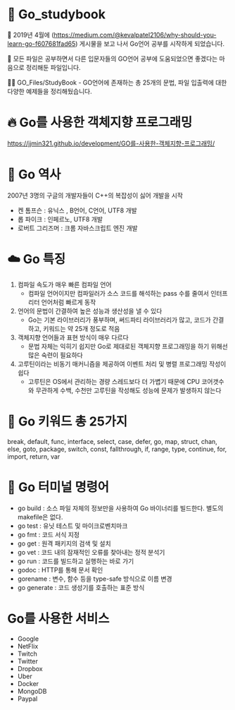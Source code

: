 # 🚀 Go_studybook 

🔖 2019년 4월에 (https://medium.com/@kevalpatel2106/why-should-you-learn-go-f607681fad65) 게시물을 보고 나서 Go언어 공부를 시작하게 되었습니다.

📁 모든 파일은 공부하면서 다른 입문자들의 GO언어 공부에 도움되었으면 좋겠다는 마음으로 정리해둔 파일입니다.

👨‍💻 GO_Files/StudyBook - GO언어에 존재하는 총 25개의 문법, 파일 입출력에 대한 다양한 예제들을 정리해뒀습니다.

# 🔥 Go를 사용한 객체지향 프로그래밍
https://jjmin321.github.io/development/GO를-사용한-객체지향-프로그래밍/

# 📓 Go 역사
2007년 3명의 구글의 개발자들이 C++의 복잡성이 싫어 개발을 시작
  - 켄 톰프슨 : 유닉스 , B언어, C언어, UTF8 개발 
  - 롭 파이크 : 인페르노, UTF8 개발
  - 로버트 그리즈머 : 크롬 자바스크립트 엔진 개발

# ☁️ Go 특징
1. 컴파일 속도가 매우 빠른 컴파일 언어
	- 컴파일 언어이지만 컴파일러가 소스 코드를 해석하는 pass 수를 줄여서 인터프리터 언어처럼 빠르게 동작
2. 언어의 문법이 간결하여 높은 성능과 생산성을 낼 수 있다
	- Go는 기본 라이브러리가 풍부하며, 써드파티 라이브러리가 많고, 코드가 간결하고, 키워드는 약 25개 정도로 적음
3. 객체지향 언어들과 표현 방식이 매우 다르다 
	- 문법 자체는 익히기 쉽지만 Go로 제대로된 객체지향 프로그래밍을 하기 위해선 많은 숙련이 필요하다 
4. 고루틴이라는 비동기 매커니즘을 제공하여 이벤트 처리 및 병렬 프로그래밍 작성이 쉽다
	- 고루틴은 OS에서 관리하는 경량 스레드보다 더 가볍기 때문에 CPU 코어갯수와 무관하게 수백, 수천만 고루틴을 작성해도 성능에 문제가 발생하지 않는다

# 🔑 Go 키워드 총 25가지
break, default, func, interface, select, case, defer, go, map, struct, chan, else, goto, package, switch, const, fallthrough, if, range, type, continue, for, import, return, var

# 📖 Go 터미널 명령어
- go build : 소스 파일 자체의 정보만을 사용하여 Go 바이너리를 빌드한다. 별도의 makefile은 없다.
- go test : 유닛 테스트 및 마이크로벤치마크
- go fmt : 코드 서식 지정
- go get : 원격 패키지의 검색 및 설치
- go vet : 코드 내의 잠재적인 오류를 찾아내는 정적 분석기
- go run : 코드를 빌드하고 실행하는 바로 가기
- godoc : HTTP를 통해 문서 확인
- gorename : 변수, 함수 등을 type-safe 방식으로 이름 변경
- go generate : 코드 생성기를 호출하는 표준 방식

# Go를 사용한 서비스
- Google
- NetFlix
- Twitch
- Twitter
- Dropbox
- Uber
- Docker
- MongoDB
- Paypal
